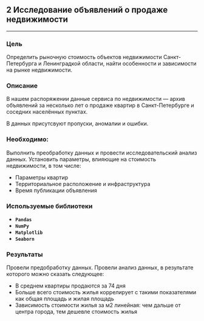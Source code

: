 ﻿## 2 Исследование объявлений о продаже недвижимости
---
### Цель
Определить рыночную стоимость объектов недвижимости Санкт-Петербурга и Ленинградкой области, найти особенности и зависимости на рынке недвижимости.

### Описание
В нашем распоряжении данные сервиса по недвижимости — архив объявлений за несколько лет о продаже квартир в Санкт-Петербурге и соседних населённых пунктах.

В данных присутсвуют пропуски, аномалии и ошибки.

### Необходимо:
Выполнить преобработку данных и провести исследовательский анализ данных.
Установить параметры, влияющие на стоимость недвижимости, в том числе:
- Параметры квартир
- Территориальное расположение и инфраструктура
- Время публикации объявления

### Используемые библиотеки
- **`Pandas`**
- **`NumPy`**
- **`Matplotlib`**
- **`Seaborn`**

### Результаты
Провели предобработку данных. Провели анализ данных, в результате которого можно сказать следующее:
- В среднем квартиры продаются за 74 дня
- Больше всего стоимость жилья коррелирует с такими показателями как общая площадь и жилая площадь
- Зависимость стоимости жилья за м2 линейная: чем дальше от центра города, тем дешевле стоимость жилья